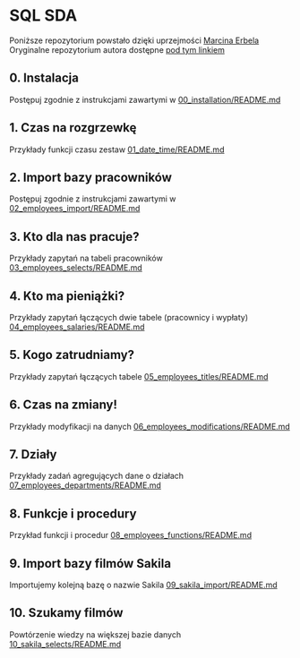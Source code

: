 # SQL SDA

Poniższe repozytorium powstało dzięki uprzejmości [Marcina Erbela](https://github.com/Frendzel)
Oryginalne repozytorium autora dostępne [pod tym linkiem](https://github.com/Frendzel/sda-sql)

## 0. Instalacja

Postępuj zgodnie z instrukcjami zawartymi w [00_installation/README.md](00_installation/README.md)

## 1. Czas na rozgrzewkę

Przykłady funkcji czasu zestaw [01_date_time/README.md](01_date_time/README.md)

## 2. Import bazy pracowników

Postępuj zgodnie z instrukcjami zawartymi w [02_employees_import/README.md](02_employees_import/README.md)


## 3. Kto dla nas pracuje?

Przykłady zapytań na tabeli pracowników [03_employees_selects/README.md](03_employees_selects/README.md)

## 4. Kto ma pieniążki?

Przykłady zapytań łączących dwie tabele (pracownicy i wypłaty) [04_employees_salaries/README.md](04_employees_salaries/README.md)

## 5. Kogo zatrudniamy?

Przykłady zapytań łączących tabele [05_employees_titles/README.md](05_employees_titles/README.md)

## 6. Czas na zmiany!

Przykłady modyfikacji na danych [06_employees_modifications/README.md](06_employees_modifications/README.md)

## 7. Działy

Przykłady zadań agregujących dane o działach [07_employees_departments/README.md](07_employees_departments/README.md)

## 8. Funkcje i procedury

Przykład funkcji i procedur [08_employees_functions/README.md](08_employees_functions/README.md)

## 9. Import bazy filmów Sakila

Importujemy kolejną bazę o nazwie Sakila [09_sakila_import/README.md](09_sakila_import/README.md)

## 10. Szukamy filmów

Powtórzenie wiedzy na większej bazie danych [10_sakila_selects/README.md](10_sakila_selects/README.md)

